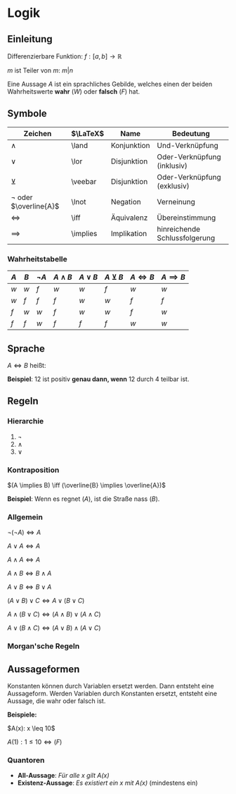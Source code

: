 # Logik

## Einleitung
Differenzierbare Funktion:
$f: [a,b] \to \mathbb{R}$

$m$ ist Teiler von $m$: $m|n$

Eine Aussage $A$ ist ein sprachliches Gebilde, welches einen der beiden Wahrheitswerte **wahr** ($W$) oder
**falsch** ($F$) hat.

## Symbole

| Zeichen                     | $\LaTeX$ | Name        | Bedeutung                     |
|-----------------------------|----------|-------------|-------------------------------|
| $\land$                     | \land    | Konjunktion | Und-Verknüpfung               |
| $\lor$                      | \lor     | Disjunktion | Oder-Verknüpfung (inklusiv)   |
| $\veebar$                   | \veebar  | Disjunktion | Oder-Verknüpfung (exklusiv)   |
| $\lnot$ oder $\overline{A}$ | \lnot    | Negation    | Verneinung                    |
| $\iff$                      | \iff     | Äquivalenz  | Übereinstimmung               |
| $\implies$                  | \implies | Implikation | hinreichende Schlussfolgerung |

### Wahrheitstabelle

| $A$ | $B$ | $\lnot A$ | $A \land B$ | $A \lor B$ | $A \veebar B$ | $A \iff B$ | $A \implies B$ |
|-----|-----|-----------|-------------|------------|---------------|------------|----------------|
| $w$ | $w$ | $f$       | $w$         | $w$        | $f$           | $w$        | $w$            |
| $w$ | $f$ | $f$       | $f$         | $w$        | $w$           | $f$        | $f$            |
| $f$ | $w$ | $w$       | $f$         | $w$        | $w$           | $f$        | $w$            |
| $f$ | $f$ | $w$       | $f$         | $f$        | $f$           | $w$        | $w$            |

## Sprache

$A \iff B$ heißt:

**Beispiel**: 12 ist positiv **genau dann, wenn** 12 durch 4 teilbar ist.

## Regeln

### Hierarchie

1. $\lnot$
2. $\land$
3. $\lor$

### Kontraposition

$(A \implies B) \iff (\overline{B} \implies \overline{A})$

**Beispiel**: Wenn es regnet ($A$), ist die Straße nass ($B$).

### Allgemein

$\lnot(\lnot A) \iff A$

$A \lor A \iff A$

$A \land A \iff A$

$A \land B \iff B \land A$

$A \lor B \iff B \lor A$

$(A \lor B) \lor C \iff A \lor (B \lor C)$

$A \land (B \lor C) \iff (A \land B) \lor (A \land C)$

$A \lor (B \land C) \iff (A \lor B) \land (A \lor C)$

### Morgan'sche Regeln

## Aussageformen

Konstanten können durch Variablen ersetzt werden. Dann entsteht eine Aussageform. Werden Variablen
durch Konstanten ersetzt, entsteht eine Aussage, die wahr oder falsch ist.

**Beispiele:**

$A(x): x \leq 10\$

$A(1): 1 \leq 10 \iff (F)$

### Quantoren

- **All-Aussage**: *Für alle $x$ gilt $A(x)$*
- **Existenz-Aussage**: *Es existiert ein $x$ mit $A(x)$* (mindestens ein)